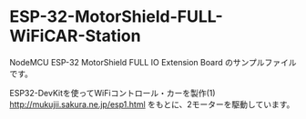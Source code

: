 # ESP-32-MotorShield-FULL-WiFiCAR-Station

NodeMCU ESP-32 MotorShield FULL IO Extension Board
のサンプルファイルです。

ESP32-DevKitを使ってWiFiコントロール・カーを製作(1)
http://mukujii.sakura.ne.jp/esp1.html
をもとに、2モーターを駆動しています。
